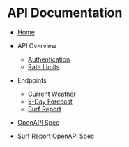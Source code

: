 # API Documentation

* [Home](/)

* API Overview
  * [Authentication](reference/auth.md)
  * [Rate Limits](reference/rate-limits.md)

* Endpoints
  * [Current Weather](reference/endpoints.md)
  * [5-Day Forecast](reference/forecast.md)
  * [Surf Report](reference/surf-report.md)

* [OpenAPI Spec](openapi.yaml)
* [Surf Report OpenAPI Spec](surfreport.yaml)
